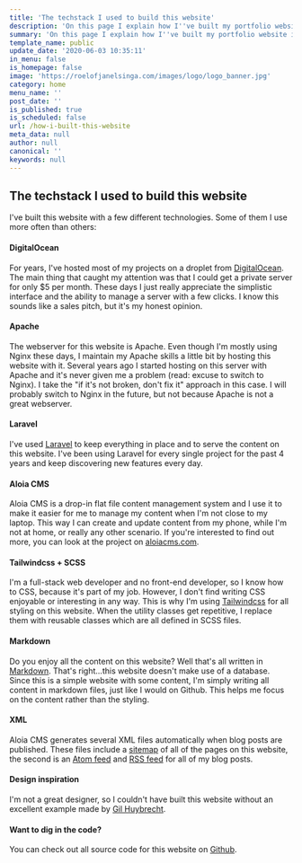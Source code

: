 ```yaml
---
title: 'The techstack I used to build this website'
description: 'On this page I explain how I''ve built my portfolio website in detail, including links to the techniques used.'
summary: 'On this page I explain how I''ve built my portfolio website in detail, including links to the techniques used.'
template_name: public
update_date: '2020-06-03 10:35:11'
in_menu: false
is_homepage: false
image: 'https://roelofjanelsinga.com/images/logo/logo_banner.jpg'
category: home
menu_name: ''
post_date: ''
is_published: true
is_scheduled: false
url: /how-i-built-this-website
meta_data: null
author: null
canonical: ''
keywords: null
---
```

## The techstack I used to build this website

I've built this website with a few different technologies. Some of them I use more often than others:

#### DigitalOcean
For years, I've hosted most of my projects on a droplet from [DigitalOcean](https://m.do.co/c/8c63b70c9106). The main thing that caught my attention was that I could get a private server for only $5 per month. These days I just really appreciate the simplistic interface and the ability to manage a server with a few clicks. I know this sounds like a sales pitch, but it's my honest opinion.

#### Apache
The webserver for this website is Apache. Even though I'm mostly using Nginx these days, I maintain my Apache skills a little bit by hosting this website with it. Several years ago I started hosting on this server with Apache and it's never given me a problem (read: excuse to switch to Nginx). I take the "if it's not broken, don't fix it" approach in this case. I will probably switch to Nginx in the future, but not because Apache is not a great webserver.  
            
#### Laravel
I've used [Laravel](https://laravel.com/) to keep everything in place and to serve the content on this website. I've been using Laravel for every single project for the past 4 years and keep discovering new features every day.

#### Aloia CMS
Aloia CMS is a drop-in flat file content management system and I use it to make it easier for me to manage my content when I'm not close to my laptop. This way I can create and update content from my phone, while I'm not at home, or really any other scenario. If you're interested to find out more, you can look at the project on [aloiacms.com](https://aloiacms.com).

#### Tailwindcss + SCSS
I'm a full-stack web developer and no front-end developer, so I know how to CSS, because it's part of my job. However, I don't find writing CSS enjoyable or 
interesting in any way. This is why I'm using [Tailwindcss](https://tailwindcss.com/) for all styling on this website. When the utility classes get repetitive, I replace them with reusable classes which are all defined in SCSS files.

#### Markdown
Do you enjoy all the content on this website? Well that's all written in 
<a href="https://www.markdownguide.org/" class="link link--underline">Markdown</a>. That's right...this website doesn't make use of a database. Since this is a simple website with some content, I'm simply writing all content in markdown files, just like I would on Github. This helps me focus on the content rather than the styling.

#### XML
Aloia CMS generates several XML files automatically when blog posts are published. These files include a 
<a href="https://roelofjanelsinga.com/sitemap.xml" class="link link--underline">sitemap</a> of all of the pages on this website, the second is an 
<a href="https://roelofjanelsinga.com/feed" class="link link--underline">Atom feed</a> and 
<a href="https://roelofjanelsinga.com/feed/rss" class="link link--underline">RSS feed</a> for all of my blog posts.

#### Design inspiration
I'm not a great designer, so I couldn't have built this website without an excellent example made by <a href="http://www.gilhuybrecht.com/" class="link link--underline">Gil Huybrecht</a>. 

#### Want to dig in the code?
You can check out all source code for this website on <a href="https://github.com/roelofjan-elsinga/portfolio" class="link link--underline">Github</a>.
